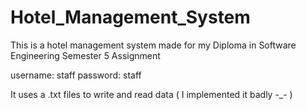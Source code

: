 # Hotel_Management_System

This is a hotel management system made for my Diploma in Software Engineering Semester 5 Assignment

username: staff
password: staff

It uses a .txt files to write and read data ( I implemented it badly -_- ) 
